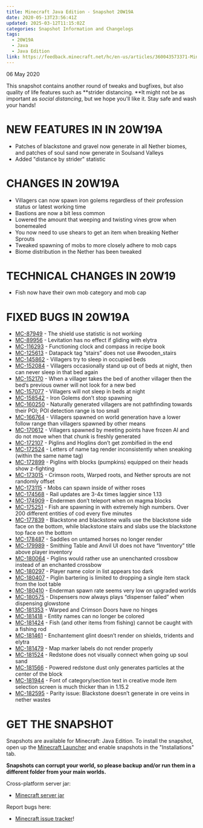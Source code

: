 ```yaml
---
title: Minecraft Java Edition - Snapshot 20W19A
date: 2020-05-13T23:56:41Z
updated: 2025-03-12T11:15:02Z
categories: Snapshot Information and Changelogs
tags:
  - 20W19A
  - Java
  - Java Edition
link: https://feedback.minecraft.net/hc/en-us/articles/360043573371-Minecraft-Java-Edition-Snapshot-20W19A
---
```


06 May 2020

This snapshot contains another round of tweaks and bugfixes, but also quality of life features such as **strider distancing. **It might not be as important as *social distancing*, but we hope you'll like it. Stay safe and wash your hands!

# NEW FEATURES IN IN 20W19A

- Patches of blackstone and gravel now generate in all Nether biomes, and patches of soul sand now generate in Soulsand Valleys
- Added "distance by strider" statistic

# CHANGES IN 20W19A

- Villagers can now spawn iron golems regardless of their profession status or latest working time
- Bastions are now a bit less common
- Lowered the amount that weeping and twisting vines grow when bonemealed
- You now need to use shears to get an item when breaking Nether Sprouts
- Tweaked spawning of mobs to more closely adhere to mob caps
- Biome distribution in the Nether has been tweaked

# TECHNICAL CHANGES IN 20W19

- Fish now have their own mob category and mob cap

# FIXED BUGS IN 20W19A

- [MC-87949](https://bugs.mojang.com/browse/MC-87949) - The shield use statistic is not working
- [MC-89956](https://bugs.mojang.com/browse/MC-89956) - Levitation has no effect if gliding with elytra
- [MC-116293](https://bugs.mojang.com/browse/MC-116293) - Functioning clock and compass in recipe book
- [MC-125613](https://bugs.mojang.com/browse/MC-125613) - Datapack tag “stairs” does not use \#wooden_stairs
- [MC-145862](https://bugs.mojang.com/browse/MC-145862) - Villagers try to sleep in occupied beds
- [MC-152084](https://bugs.mojang.com/browse/MC-152084) - Villagers occasionally stand up out of beds at night, then can never sleep in that bed again
- [MC-152170](https://bugs.mojang.com/browse/MC-152170) - When a villager takes the bed of another villager then the bed’s previous owner will not look for a new bed
- [MC-157077](https://bugs.mojang.com/browse/MC-157077) - Villagers will not sleep in beds at night
- [MC-158542](https://bugs.mojang.com/browse/MC-158542) - Iron Golems don’t stop spawning
- [MC-160250](https://bugs.mojang.com/browse/MC-160250) - Naturally generated villagers are not pathfinding towards their POI; POI detection range is too small
- [MC-166764](https://bugs.mojang.com/browse/MC-166764) - Villagers spawned on world generation have a lower follow range than villagers spawned by other means
- [MC-170612](https://bugs.mojang.com/browse/MC-170612) - Villagers spawned by meeting points have frozen AI and do not move when that chunk is freshly generated
- [MC-172107](https://bugs.mojang.com/browse/MC-172107) - Piglins and Hoglins don’t get zombified in the end
- [MC-172524](https://bugs.mojang.com/browse/MC-172524) - Letters of name tag render inconsistently when sneaking (within the same name tag)
- [MC-172899](https://bugs.mojang.com/browse/MC-172899) - Piglins with blocks (pumpkins) equipped on their heads show z-fighting
- [MC-173015](https://bugs.mojang.com/browse/MC-173015) - Crimson roots, Warped roots, and Nether sprouts are not randomly offset
- [MC-173115](https://bugs.mojang.com/browse/MC-173115) - Mobs can spawn inside of wither roses
- [MC-174568](https://bugs.mojang.com/browse/MC-174568) - Rail updates are 3-4x times laggier since 1.13
- [MC-174909](https://bugs.mojang.com/browse/MC-174909) - Endermen don’t teleport when on magma blocks
- [MC-175251](https://bugs.mojang.com/browse/MC-175251) - Fish are spawning in with extremely high numbers. Over 200 different entities of cod every five minutes
- [MC-177839](https://bugs.mojang.com/browse/MC-177839) - Blackstone and blackstone walls use the blackstone side face on the bottom, while blackstone stairs and slabs use the blackstone top face on the bottom
- [MC-178487](https://bugs.mojang.com/browse/MC-178487) - Saddles on untamed horses no longer render
- [MC-179989](https://bugs.mojang.com/browse/MC-179989) - Smithing Table and Anvil UI does not have “Inventory” title above player inventory
- [MC-180064](https://bugs.mojang.com/browse/MC-180064) - Piglins would rather use an unenchanted crossbow instead of an enchanted crossbow
- [MC-180297](https://bugs.mojang.com/browse/MC-180297) - Player name color in list appears too dark
- [MC-180407](https://bugs.mojang.com/browse/MC-180407) - Piglin bartering is limited to dropping a single item stack from the loot table
- [MC-180410](https://bugs.mojang.com/browse/MC-180410) - Enderman spawn rate seems very low on upgraded worlds
- [MC-180575](https://bugs.mojang.com/browse/MC-180575) - Dispensers now always plays “dispenser failed” when dispensing glowstone
- [MC-181353](https://bugs.mojang.com/browse/MC-181353) - Warped and Crimson Doors have no hinges
- [MC-181418](https://bugs.mojang.com/browse/MC-181418) - Entity names can no longer be colored
- [MC-181424](https://bugs.mojang.com/browse/MC-181424) - Fish (and other items from fishing) cannot be caught with a fishing rod
- [MC-181461](https://bugs.mojang.com/browse/MC-181461) - Enchantement glint doesn’t render on shields, tridents and elytra
- [MC-181479](https://bugs.mojang.com/browse/MC-181479) - Map marker labels do not render properly
- [MC-181524](https://bugs.mojang.com/browse/MC-181524) - Redstone does not visually connect when going up soul sand
- [MC-181566](https://bugs.mojang.com/browse/MC-181566) - Powered redstone dust only generates particles at the center of the block
- [MC-181944](https://bugs.mojang.com/browse/MC-181944) - Font of category/section text in creative mode item selection screen is much thicker than in 1.15.2
- [MC-182595](https://bugs.mojang.com/browse/MC-182595) - Parity issue: Blackstone doesn’t generate in ore veins in nether wastes

# GET THE SNAPSHOT

Snapshots are available for Minecraft: Java Edition. To install the snapshot, open up the [Minecraft Launcher](https://www.minecraft.net/download.html) and enable snapshots in the "Installations" tab.

**Snapshots can corrupt your world, so please backup and/or run them in a different folder from your main worlds.**

Cross-platform server jar:

- [Minecraft server jar](https://launcher.mojang.com/v1/objects/fbb3ad3e7b25e78723434434077995855141ff07/server.jar)

Report bugs here:

- [Minecraft issue tracker](https://bugs.mojang.com/browse/MC)!
